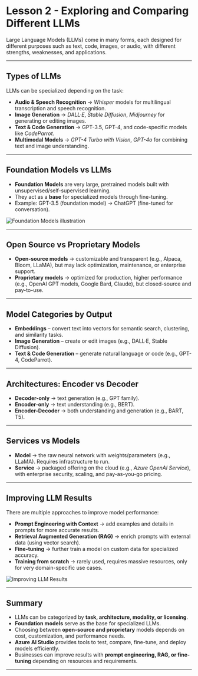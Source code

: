 # Lesson 2 - Exploring and Comparing Different LLMs

Large Language Models (LLMs) come in many forms, each designed for different purposes such as text, code, images, or audio, with different strengths, weaknesses, and applications.  

---

## Types of LLMs

LLMs can be specialized depending on the task:

- **Audio & Speech Recognition** → *Whisper* models for multilingual transcription and speech recognition.  
- **Image Generation** → *DALL·E*, *Stable Diffusion*, *Midjourney* for generating or editing images.  
- **Text & Code Generation** → GPT-3.5, GPT-4, and code-specific models like *CodeParrot*.  
- **Multimodal Models** → *GPT-4 Turbo with Vision*, *GPT-4o* for combining text and image understanding.  

---

## Foundation Models vs LLMs

- **Foundation Models** are very large, pretrained models built with unsupervised/self-supervised learning.  
- They act as a **base** for specialized models through fine-tuning.  
- Example: GPT-3.5 (foundation model) → ChatGPT (fine-tuned for conversation).  

![Foundation Models illustration](images/FoundationModel.png)

---

## Open Source vs Proprietary Models

- **Open-source models** → customizable and transparent (e.g., Alpaca, Bloom, LLaMA), but may lack optimization, maintenance, or enterprise support.  
- **Proprietary models** → optimized for production, higher performance (e.g., OpenAI GPT models, Google Bard, Claude), but closed-source and pay-to-use.  

---

## Model Categories by Output

- **Embeddings** – convert text into vectors for semantic search, clustering, and similarity tasks.  
- **Image Generation** – create or edit images (e.g., DALL·E, Stable Diffusion).  
- **Text & Code Generation** – generate natural language or code (e.g., GPT-4, CodeParrot).  

---

## Architectures: Encoder vs Decoder

- **Decoder-only** → text generation (e.g., GPT family).  
- **Encoder-only** → text understanding (e.g., BERT).  
- **Encoder-Decoder** → both understanding and generation (e.g., BART, T5).  

---

## Services vs Models

- **Model** → the raw neural network with weights/parameters (e.g., LLaMA). Requires infrastructure to run.  
- **Service** → packaged offering on the cloud (e.g., *Azure OpenAI Service*), with enterprise security, scaling, and pay-as-you-go pricing.  

---

## Improving LLM Results

There are multiple approaches to improve model performance:

- **Prompt Engineering with Context** → add examples and details in prompts for more accurate results.  
- **Retrieval Augmented Generation (RAG)** → enrich prompts with external data (using vector search).  
- **Fine-tuning** → further train a model on custom data for specialized accuracy.  
- **Training from scratch** → rarely used, requires massive resources, only for very domain-specific use cases.  

![Improving LLM Results](images/Deploy.png)

---

## Summary

- LLMs can be categorized by **task, architecture, modality, or licensing**.  
- **Foundation models** serve as the base for specialized LLMs.  
- Choosing between **open-source and proprietary** models depends on cost, customization, and performance needs.  
- **Azure AI Studio** provides tools to test, compare, fine-tune, and deploy models efficiently.  
- Businesses can improve results with **prompt engineering, RAG, or fine-tuning** depending on resources and requirements.  

---
